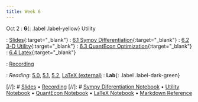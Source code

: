 ```yaml
---
title: Week 6
---
```


Oct 2
: **6**{: .label .label-yellow} Utility

: [Slides](https://docs.google.com/presentation/d/1WfO4b-vH_guh9Sd4ZjntJpAjAr3efglNKMAONWmIYyM/edit?usp=sharing){:target="_blank"} 
: [6.1 Sympy Differentiation](https://datahub.berkeley.edu/hub/user-redirect/git-pull?repo=https%3A%2F%2Fgithub.com%2Fdata-88e%2Ffa24-materials&branch=main&urlpath=tree%2Ffa24-materials%2Flec%2Flec06%2F6.1-Sympy-Differentiation.ipynb){:target="_blank"}
: [6.2 3-D Utility](https://datahub.berkeley.edu/hub/user-redirect/git-pull?repo=https%3A%2F%2Fgithub.com%2Fdata-88e%2Ffa24-materials&branch=main&urlpath=tree%2Ffa24-materials%2Flec%2Flec06%2F6.2-3D-utility.ipynb){:target="_blank"}
: [6.3 QuantEcon Optimization](https://datahub.berkeley.edu/hub/user-redirect/git-pull?repo=https%3A%2F%2Fgithub.com%2Fdata-88e%2Ffa24-materials&branch=main&urlpath=tree%2Ffa24-materials%2Flec%2Flec06%2F6.3-QuantEcon-Optimization.ipynb){:target="_blank"}
: [6.4 Latex](https://datahub.berkeley.edu/hub/user-redirect/git-pull?repo=https%3A%2F%2Fgithub.com%2Fdata-88e%2Ffa24-materials&branch=main&urlpath=tree%2Ffa24-materials%2Flec%2Flec06%2F6.4-latex.ipynb){:target="_blank"}



: [Recording](https://kaltura.berkeley.edu/channel/Data%2B88E%2B-%2BFall%2B24/355165842)





: *Reading*: [5.0](https://data-88e.github.io/textbook/content/05-utility/index.html), [5.1](https://data-88e.github.io/textbook/content/05-utility/utility.html), [5.2](https://data-88e.github.io/textbook/content/05-utility/budget-constraints.html), [LaTeX (external)](https://www.overleaf.com/learn/latex/Learn_LaTeX_in_30_minutes)
: **Lab**{: .label .label-dark-green} 

[//]: # [Slides]() &#8226; [Recording]()
[//]: # [Sympy Diferentiation Notebook]() &#8226; [Utility Notebook]() &#8226; [QuantEcon Notebook]() &#8226; [LaTeX Notebook]() &#8226; [Markdown Reference](https://www.markdownguide.org/cheat-sheet/)
